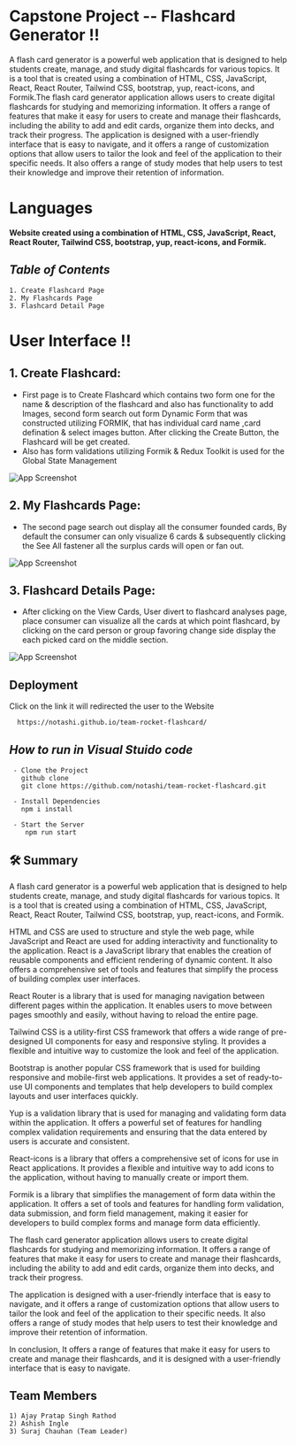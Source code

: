 # **Capstone Project -- Flashcard Generator !!**

A flash card generator is a powerful web application that is designed to help students create, manage, and study digital flashcards for various topics. It is a tool that is created using a combination of HTML, CSS, JavaScript, React, React Router, Tailwind CSS, bootstrap, yup, react-icons, and Formik.The flash card generator application allows users to create digital flashcards for studying and memorizing information. It offers a range of features that make it easy for users to create and manage their flashcards, including the ability to add and edit cards, organize them into decks, and track their progress.
The application is designed with a user-friendly interface that is easy to navigate, and it offers a range of customization options that allow users to tailor the look and feel of the application to their specific needs. It also offers a range of study modes that help users to test their knowledge and improve their retention of information.

# Languages

**Website created using a combination of HTML, CSS, JavaScript, React, React Router, Tailwind CSS, bootstrap, yup, react-icons, and Formik.**

## _Table of Contents_

    1. Create Flashcard Page
    2. My Flashcards Page
    3. Flashcard Detail Page

# User Interface !!

## 1. Create Flashcard:

- First page is to Create Flashcard which contains two form one for the name & description of the flashcard and also has functionality to add Images, second form search out form Dynamic Form that was constructed utilizing FORMIK, that has individual card name ,card defination & select images button. After clicking the Create Button, the Flashcard will be get created.
- Also has form validations utilizing Formik & Redux Toolkit is used for the Global State Management

![App Screenshot](https://media.discordapp.net/attachments/1052534424111165475/1085832502494642176/Poject_home.png)

## 2. My Flashcards Page:

- The second page search out display all the consumer founded cards, By default the consumer can only visualize 6 cards & subsequently clicking the See All fastener all the surplus cards will open or fan out.

![App Screenshot](https://media.discordapp.net/attachments/1052534424111165475/1085832502184247406/myFlash.png)

## 3. Flashcard Details Page:

- After clicking on the View Cards, User divert to flashcard analyses page, place consumer can visualize all the cards at which point flashcard, by clicking on the card person or group favoring change side display the each picked card on the middle section.

![App Screenshot](https://media.discordapp.net/attachments/1052534424111165475/1085832501861306388/FlashDetails.png)

## Deployment

Click on the link it will redirected the user to the Website


```bash
  https://notashi.github.io/team-rocket-flashcard/
```

## _How to run in Visual Stuido code_

     - Clone the Project
       github clone 
       git clone https://github.com/notashi/team-rocket-flashcard.git

     - Install Dependencies
       npm i install
       
     - Start the Server
        npm run start

## 🛠 Summary

A flash card generator is a powerful web application that is designed to help students create, manage, and study digital flashcards for various topics. It is a tool that is created using a combination of HTML, CSS, JavaScript, React, React Router, Tailwind CSS, bootstrap, yup, react-icons, and Formik.

HTML and CSS are used to structure and style the web page, while JavaScript and React are used for adding interactivity and functionality to the application. React is a JavaScript library that enables the creation of reusable components and efficient rendering of dynamic content. It also offers a comprehensive set of tools and features that simplify the process of building complex user interfaces.

React Router is a library that is used for managing navigation between different pages within the application. It enables users to move between pages smoothly and easily, without having to reload the entire page.

Tailwind CSS is a utility-first CSS framework that offers a wide range of pre-designed UI components for easy and responsive styling. It provides a flexible and intuitive way to customize the look and feel of the application.

Bootstrap is another popular CSS framework that is used for building responsive and mobile-first web applications. It provides a set of ready-to-use UI components and templates that help developers to build complex layouts and user interfaces quickly.

Yup is a validation library that is used for managing and validating form data within the application. It offers a powerful set of features for handling complex validation requirements and ensuring that the data entered by users is accurate and consistent.

React-icons is a library that offers a comprehensive set of icons for use in React applications. It provides a flexible and intuitive way to add icons to the application, without having to manually create or import them.

Formik is a library that simplifies the management of form data within the application. It offers a set of tools and features for handling form validation, data submission, and form field management, making it easier for developers to build complex forms and manage form data efficiently.

The flash card generator application allows users to create digital flashcards for studying and memorizing information. It offers a range of features that make it easy for users to create and manage their flashcards, including the ability to add and edit cards, organize them into decks, and track their progress.

The application is designed with a user-friendly interface that is easy to navigate, and it offers a range of customization options that allow users to tailor the look and feel of the application to their specific needs. It also offers a range of study modes that help users to test their knowledge and improve their retention of information.

In conclusion, It offers a range of features that make it easy for users to create and manage their flashcards, and it is designed with a user-friendly interface that is easy to navigate.

## Team Members

    1) Ajay Pratap Singh Rathod
    2) Ashish Ingle
    3) Suraj Chauhan (Team Leader)

